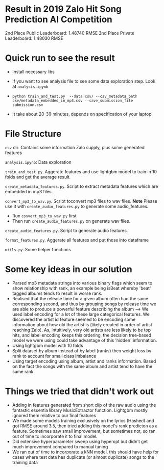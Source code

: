# Result in 2019 Zalo Hit Song Prediction AI Competition

2nd Place Public Leaderboard: 1.48740	RMSE
2nd Place Private Leaderboard: 1.48030	RMSE

# Quick run to see the result
- Install necessary libs

- If you want to see analysis file to see some data exploration step. Look at `analysis.ipynb`

- `python train_and_test.py  --data csv/ --csv_metadata_path csv/metadata_embedded_in_mp3.csv --save_submission_file submission.csv`

- It take about 20-30 minutes, depends on specification of your laptop

# File Structure
`csv` dir: Contains some information Zalo supply, plus some generated features

`analysis.ipynb`: Data exploration

`train_and_test.py`. Aggerate features and use lightgbm model to train in 10 folds and get the average result.

`create_metadata_features.py`. Script to extract metadata features which are embedded in mp3 files.

`convert_mp3_to_wav.py`. Script toconvert mp3 files to wav files. **Note** Please use it with `create_audio_features.py` to generate some audio_features.

 - Run `convert_mp3_to_wav.py` first
 - Then run `create_audio_features.py` on generate wav files.
 
`create_audio_features.py`. Script to generate audio features.

`format_features.py`. Aggerate all features and put those into dataframe


`utils.py`. Some helper functions


# Some key ideas in our solution

+ Parsed mp3 metadata strings into various binary flags which seem to show relationship with rank, an example being isBeat whereby 'beat' tagged albums tends to result in worse rank.  
+ Realised that the release time for a given album often had the same corresponding second, and thus by grouping songs by release time we are able to produce a powerful feature describing the album
--> We used label encoding for a lot of these large categorical features. We discovered the artist id feature seemed to be encoding some information about how old the artist is (likely created in order of artist reaching Zalo). As, intuitively, very old artists are less likely to be top hits, and label encoding keeps this ordering, the decision tree-based model we were using could take advantage of this 'hidden' information.
+ Using lightgbm model with 10 folds
+ Split dataset by album instead of by label (ranks) then weight loss by rank to account for small class imbalance
+ Using target encoding using album, artist and ranks information. Based on the fact the songs with the same album and artist tend to have the same rank.

# Things we tried that didn't work out

+ Adding in features generated from short clip of the raw audio using the fantastic essentia library MusicExtractor function. Lightgbm mostly ignored them relative to our final features
+ We made some models training exclusively on the lyrics (Hashed) and got RMSE around 3.5, then tried adding this model's rank predicton as a feature. Sometimes saw small improvement, but sometimes not, so ran out of time to incorporate it to final model.
+ Did extensive hyperparameter sweep using hyperopt but didn't get much improvement compared to manual tuning
+ We ran out of time to incorporate a kNN model, this should have help for cases where test data has duplicate (or almost duplicate) songs to the training data 
